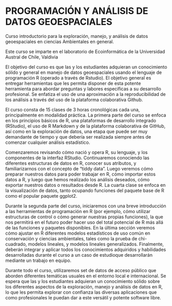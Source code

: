 
# PROGRAMACIÓN Y ANÁLISIS DE DATOS GEOESPACIALES 

Curso introductorio para la exploración, manejo, y análisis de datos geoespaciales en ciencias Ambientales en general.

Este curso se imparte en el laboratorio de Ecoinformática de la Universidad Austral de Chile, Valdivia


El objetivo del curso es que las y los estudiantes adquieran un conocimiento sólido y general en manejo de datos geoespaciales usando el lenguaje de programación R (operado a través de Rstudio). El objetivo general es entregar herramientas que les permita disponer  de esta potente herramienta para abordar preguntas y labores específicas a su desarrollo profesional.
Se enfatiza el uso de una aproximación a la reproducibilidad de los análisis a través del uso de la plataforma colaborativa Github.

El curso consta de 15 clases de 3 horas cronológicas cada una, principalmente en modalidad práctica. La primera parte del curso se enfoca en los principios básicos de R, una plataformas de desarrollo integrado (RStudio), el uso de R Markdown y de la plataforma colaborativa de GitHub, así como en la exploración de datos, una etapa que puede ser muy demandante de tiempo y que debería ser realizada siempre antes de comenzar cualquier análisis estadístico.

Comenzaremos revisando cómo nació y opera R, su lenguaje, y los componentes de la interfaz RStudio. Continuaremos conociendo las diferentes estructuras de datos en R, conocer sus atributos, y familiarizarnos con el concepto de “tiddy data”. Luego veremos cómo preparar nuestros datos para poder trabajar en R, cómo importar estos datos a R, y luego que hemos realizado los análisis deseados, cómo exportar nuestros datos o resultados desde R. La cuarta clase se enfoca en la visualización de datos, tanto ocupando funciones del paquete base de R como el popular paquete ggplot2. 

Durante la segunda parte del curso, iniciaremos con una breve introducción a las herramientas de programación en R (por ejemplo, cómo utilizar estructuras de control o cómo generar nuestras propias funciones), la que nos permitirá en el futuro poder hacer uso del total potencial de R más allá de las funciones y paquetes disponibles. En la última sección veremos cómo ajustar en R diferentes modelos estadísticos de uso común en conservación y ciencias ambientales, tales como la prueba de chi-cuadrado, modelos lineales, y modelos lineales generalizados. Finalmente, deberán integrar y aplicar todos los conocimientos adquiridos y habilidades desarrolladas durante el curso a un caso de estudioque desarrollarán mediante un trabajo en equipo.

Durante todo el curso, utilizaremos set de datos de acceso público que aborden diferentes temáticas usuales  en el entorno local e internacional. Se espera que las y los estudiantes adquieran un conocimiento sólido sobre los diferentes aspectos de la exploración, manejo y análisis de datos en R, lo que les permita explorar con confianza las diversas aplicaciones que como profesionales le puedan dar a este versátil y potente software libre.
